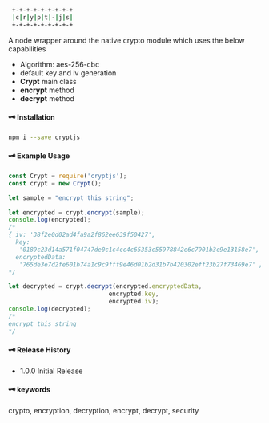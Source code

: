 ```sh
 +-+-+-+-+-+-+-+-+
 |c|r|y|p|t|-|j|s|
 +-+-+-+-+-+-+-+-+
```

A node wrapper around the native crypto module which uses the below capabilities
- Algorithm: aes-256-cbc
- default key and iv generation
- **Crypt** main class
- **encrypt** method
- **decrypt** method


#### 🗝 Installation
```sh
npm i --save cryptjs
```


#### 🗝 Example Usage
```js
const Crypt = require('cryptjs');
const crypt = new Crypt();

let sample = "encrypt this string";

let encrypted = crypt.encrypt(sample);
console.log(encrypted);
/* 
{ iv: '38f2e0d02ad4fa9a2f862ee639f50427',
  key:
   '0189c23d14a571f04747de0c1c4cc4c65353c55978842e6c7901b3c9e13158e7',
  encryptedData:
   '765de3e7d2fe601b74a1c9c9fff9e46d01b2d31b7b420302eff23b27f73469e7' }
*/

let decrypted = crypt.decrypt(encrypted.encryptedData, 
                            encrypted.key, 
                            encrypted.iv);
console.log(decrypted);
/*
encrypt this string
*/
```

#### 🗝 Release History
- 1.0.0 Initial Release

#### 🗝 keywords
crypto, encryption, decryption, encrypt, decrypt, security
